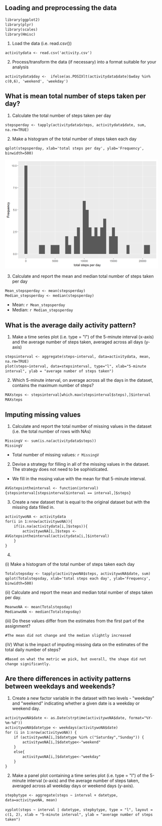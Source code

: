## Loading and preprocessing the data
```{r}
library(ggplot2)
library(plyr)
library(scales)
library(Hmisc)
```


1. Load the data (i.e. read.csv())
```{r}
activitydata <- read.csv('activity.csv')
```


2. Process/transform the data (if necessary) into a format suitable for your analysis
```{r}
activitydata$day <-  ifelse(as.POSIXlt(activitydata$date)$wday %in% c(0,6), 'weekend', 'weekday')
```



## What is mean total number of steps taken per day?
1. Calculate the total number of steps taken per day
```{r}
stepsperday <- tapply(activitydata$steps, activitydata$date, sum, na.rm=TRUE)
```

2. Make a histogram of the total number of steps taken each day
```{r}
qplot(stepsperday, xlab='total steps per day', ylab='Frequency', binwidth=500)
```
![plot of chunk barplot](figure/barplot-1.png) 

3. Calculate and report the mean and median total number of steps taken per day
```{r}
Mean_stepsperday <- mean(stepsperday)
Median_stepsperday <- median(stepsperday)
```
* Mean: `r Mean_stepsperday`
* Median:  `r Median_stepsperday`



## What is the average daily activity pattern?
1. Make a time series plot (i.e. type = "l") of the 5-minute interval (x-axis) and the average number of steps taken, averaged across all days (y-axis)
```{r}
stepsinterval <- aggregate(steps~interval, data=activitydata, mean, na.rm=TRUE)
plot(steps~interval, data=stepsinterval, type="l", xlab="5-minute interval", ylab = "average number of steps taken")

```

2. Which 5-minute interval, on average across all the days in the dataset, contains the maximum number of steps?
```{r}
MAXsteps <- stepsinterval[which.max(stepsinterval$steps),]$interval
MAXsteps
```


## Imputing missing values
1. Calculate and report the total number of missing values in the dataset (i.e. the total number of rows with NAs)
```{r}
MissingV <- sum(is.na(activitydata$steps))
MissingV
```

* Total number of missing values: `r MissingV`

2. Devise a strategy for filling in all of the missing values in the dataset. The strategy does not need to be sophisticated. 
* We fill in the mssing value with the mean for that 5-minute interval.
```{r}
AVGstepsintheinterval <- function(interval){stepsinterval[stepsinterval$interval == interval,]$steps}

```


3. Create a new dataset that is equal to the original dataset but with the missing data filled in.
```{r}
activitywoNA <- activitydata
for(i in 1:nrow(activitywoNA)){
    if(is.na(activitydata[i,]$steps)){
        activitywoNA[i,]$steps <- AVGstepsintheinterval(activitydata[i,]$interval)
    }
}
```


4. 
(i) Make a histogram of the total number of steps taken each day
```{r}
Totalstepsday <- tapply(activitywoNA$steps, activitywoNA$date, sum)
qplot(Totalstepsday, xlab='total steps each day', ylab='Frequency', binwidth=500)
```

(ii) Calculate and report the mean and median total number of steps taken per day. 
```{r}
MeanwoNA <- mean(Totalstepsday)
MedianwoNA <- median(Totalstepsday)
```

(iii) Do these values differ from the estimates from the first part of the assignment?

```{r}
#The mean did not change and the median slightly increased
```

(iV) What is the impact of imputing missing data on the estimates of the total daily number of steps?
```{r}
#Based on what the metric we pick, but overall, the shape did not change significantly.
```


## Are there differences in activity patterns between weekdays and weekends?

1. Create a new factor variable in the dataset with two levels - "weekday" and "weekend" indicating whether a given date is a weekday or weekend day.

```{r}
activitywoNA$date <- as.Date(strptime(activitywoNA$date, format="%Y-%m-%d"))
activitywoNA$datetype <- weekdays(activitywoNA$date)
for (i in 1:nrow(activitywoNA)) {
    if (activitywoNA[i,]$datetype %in% c("Saturday","Sunday")) {
        activitywoNA[i,]$datetype<-"weekend"
    }
    else{
        activitywoNA[i,]$datetype<-"weekday"
    }
}
```

2. Make a panel plot containing a time series plot (i.e. type = "l") of the 5-minute interval (x-axis) and the average number of steps taken, averaged across all weekday days or weekend days (y-axis).

```{r}
stepbytype <- aggregate(steps ~ interval + datetype, data=activitywoNA, mean)

xyplot(steps ~ interval | datetype, stepbytype, type = "l", layout = c(1, 2), xlab = "5-minute interval", ylab = "average number of steps taken")

```

